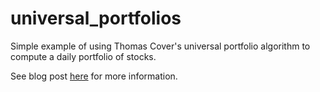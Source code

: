 # universal_portfolios

Simple example of using Thomas Cover's universal portfolio algorithm to compute a daily portfolio of stocks. 

See blog post [here](https://andrewcharlesjones.github.io/posts/2020/01/universalportfolios/) for more information.